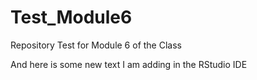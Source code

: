 # Test_Module6
Repository Test for Module 6 of the Class

And here is some new text I am adding in the RStudio IDE